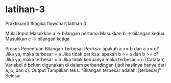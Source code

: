 # latihan-3
Praktikum3
#logika flowchart latihan 3

Mulai Input Masukkan a → bilangan pertama Masukkan b → bilangan kedua Masukkan c → bilangan ketiga

Proses Penentuan Bilangan Terbesar Periksa: apakah a >= b dan a >= c? Jika ya, maka terbesar = a Jika tidak periksa: apakah b >= a dan b >= c? Jika ya, maka terbesar = b Jika tidak keduanya maka terbesar = c (Catatan) Variabel d belum digunakan di dalam perbandingan (jadi hasilnya hanya dari a, b, dan c). Output Tampilkan teks: "Bilangan terbesar adalah: [terbesar]" Selesai
